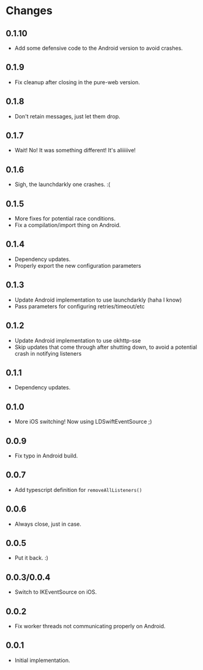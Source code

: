 Changes
=======

0.1.10
-----
* Add some defensive code to the Android version to avoid crashes.

0.1.9
-----
* Fix cleanup after closing in the pure-web version.

0.1.8
-----
* Don't retain messages, just let them drop.

0.1.7
-----
* Wait!  No!  It was something different!  It's aliiiiive!

0.1.6
-----
* Sigh, the launchdarkly one crashes.  :(

0.1.5
-----
* More fixes for potential race conditions.
* Fix a compilation/import thing on Android.

0.1.4
-----

* Dependency updates.
* Properly export the new configuration parameters

0.1.3
-----

* Update Android implementation to use launchdarkly (haha I know)
* Pass parameters for configuring retries/timeout/etc

0.1.2
-----

* Update Android implementation to use okhttp-sse
* Skip updates that come through after shutting down, to avoid
  a potential crash in notifying listeners

0.1.1
-----

* Dependency updates.

0.1.0
-----

* More iOS switching! Now using LDSwiftEventSource ;)

0.0.9
-----

* Fix typo in Android build.

0.0.7
-----

* Add typescript definition for `removeAllListeners()`

0.0.6
-----

* Always close, just in case.

0.0.5
-----

* Put it back.  :)

0.0.3/0.0.4
-----------

* Switch to IKEventSource on iOS.

0.0.2
-----

* Fix worker threads not communicating properly on Android.

0.0.1
-----

* Initial implementation.
